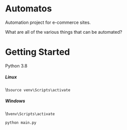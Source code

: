 # Automatos
Automation project for e-commerce sites. 

What are all of the various things that can be automated?

# Getting Started
Python 3.8

##### Linux
\t`source venv\Scripts\activate`

##### Windows
\t`venv\Scripts\activate`

`python main.py`